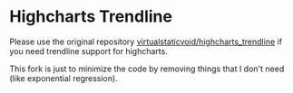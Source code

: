 # Highcharts Trendline

Please use the original repository [virtualstaticvoid/highcharts_trendline](https://github.com/virtualstaticvoid/highcharts_trendline) if you need trendline support for highcharts.

This fork is just to minimize the code by removing things that I don't need (like exponential regression).
